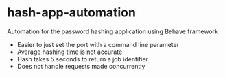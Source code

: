 # hash-app-automation
Automation for the password hashing application using Behave framework

- Easier to just set the port with a command line parameter
- Average hashing time is not accurate
- Hash takes 5 seconds to return a job identifier
- Does not handle requests made concurrently